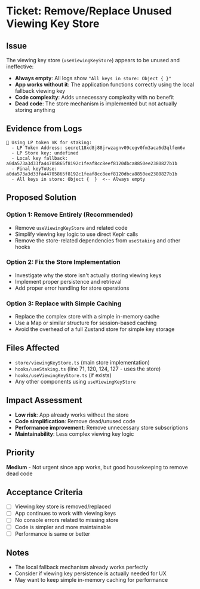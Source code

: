 # Ticket: Remove/Replace Unused Viewing Key Store

## Issue

The viewing key store (`useViewingKeyStore`) appears to be unused and ineffective:

- **Always empty**: All logs show `"All keys in store: Object { }"`
- **App works without it**: The application functions correctly using the local fallback viewing key
- **Code complexity**: Adds unnecessary complexity with no benefit
- **Dead code**: The store mechanism is implemented but not actually storing anything

## Evidence from Logs

```
🔧 Using LP token VK for staking:
  - LP Token Address: secret18xd8j88jrwzagnv09cegv0fm3aca6d3qlfem6v
  - LP Store key: undefined
  - Local key fallback: a0da573a3d33fa44705865f8192c1feaf8cc8eef8120dbca8850ee2380827b1b
  - Final keyToUse: a0da573a3d33fa44705865f8192c1feaf8cc8eef8120dbca8850ee2380827b1b
  - All keys in store: Object {  }  <-- Always empty
```

## Proposed Solution

### Option 1: Remove Entirely (Recommended)

- Remove `useViewingKeyStore` and related code
- Simplify viewing key logic to use direct Keplr calls
- Remove the store-related dependencies from `useStaking` and other hooks

### Option 2: Fix the Store Implementation

- Investigate why the store isn't actually storing viewing keys
- Implement proper persistence and retrieval
- Add proper error handling for store operations

### Option 3: Replace with Simple Caching

- Replace the complex store with a simple in-memory cache
- Use a Map or similar structure for session-based caching
- Avoid the overhead of a full Zustand store for simple key storage

## Files Affected

- `store/viewingKeyStore.ts` (main store implementation)
- `hooks/useStaking.ts` (line 71, 120, 124, 127 - uses the store)
- `hooks/useViewingKeyStore.ts` (if exists)
- Any other components using `useViewingKeyStore`

## Impact Assessment

- **Low risk**: App already works without the store
- **Code simplification**: Remove dead/unused code
- **Performance improvement**: Remove unnecessary store subscriptions
- **Maintainability**: Less complex viewing key logic

## Priority

**Medium** - Not urgent since app works, but good housekeeping to remove dead code

## Acceptance Criteria

- [ ] Viewing key store is removed/replaced
- [ ] App continues to work with viewing keys
- [ ] No console errors related to missing store
- [ ] Code is simpler and more maintainable
- [ ] Performance is same or better

## Notes

- The local fallback mechanism already works perfectly
- Consider if viewing key persistence is actually needed for UX
- May want to keep simple in-memory caching for performance
